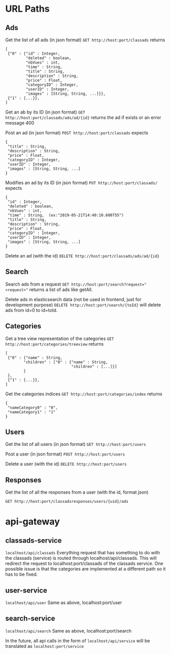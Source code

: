 # URL Paths

## Ads

Get the list of all ads (in json format)
`GET http://host:port/classads` returns

 ```
 [
  {"0" : {"id" : Integer,
          "deleted" : boolean,
          "nbVues" : int,
          "time" : String,
          "title" : String,
          "description" : String,
          "price" : Float,
          "categoryID" : Integer,
          "userID" : Integer,
          "images" : [String, String, ...]}},
  {"1" : {...}},
]
 ```

Get an ab by its ID (in json format)
`GET http://host:port/classads/ads/ad/{id}` returns the ad if exists or an error message 400

Post an ad (in json format)
`POST http://host:port/classads` expects

```
{
 "title" : String,
 "description" : String,
 "price" : Float,
 "categoryID" : Integer,
 "userID" : Integer,
 "images" : [String, String, ...]
}
```

Modifies an ad by its ID (in json format)
`PUT http://host:port/classads/` expects

```
{
 "id" : Integer,
 "deleted" : boolean,
 "nbVues" : int,
 "time" : String,  (ex:"2019-05-21T14:40:10.600755")
 "title" : String,
 "description" : String,
 "price" : Float,
 "categoryID" : Integer,
 "userID" : Integer,
 "images" : [String, String, ...]
}
```

Delete an ad (with the id)
`DELETE http://host:port/classads/ads/ad/{id}`

## Search

Search ads from a request
`GET http://host:port/search?request="<request>"` returns a list of ads like getAll.

Delete ads in elasticsearch data (not be used in frontend, just for development purpose)
`DELETE http://host:port/search/{toId}` will delete ads from id=0 to id=toId.

## Categories

Get a tree view representation of the categories
`GET http://host:port/categories/treeview` returns

```
[
 {"0" : {"name" : String,
        "children" : ["0" : {"name" : String,
                             "children" : [...]}]
        }
 },
 {"1" : {...}},
]
```

Get the categories indices
`GET http://host:port/categories/index` returns

```
{
 "nameCategory0" : "0",
 "nameCategory1" : "1"
}
```

## Users

Get the list of all users (in json format)
`GET http://host:port/users`

Post a user (in json format)
`POST http://host:port/users`

Delete a user (with the id)
`DELETE http://host:port/users`

## Responses

Get the list of all the responses from a user (with the id, format json)

`GET http://host:port/classadsresponses/users/{uid}/ads`
# api-gateway
## classads-service

`localhost/api/classads`
Everything request that has something to do with the classads (service) is routed through localhost/api/classads. This will redirect the request to localhost:port/classads of the classads service. One possible issue is that the categories are implemented at a different path so it has to be fixed.

## user-service

`localhost/api/user`
Same as above, localhost:port/user

## search-service

`localhost/api/search`
Same as above, localhost:port/search

In the future, all api calls in the form of `localhost/api/service` will be translated as `localhost:port/service`


